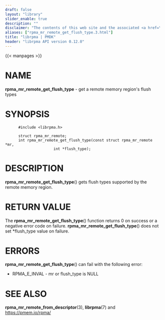 ```yaml
---
draft: false
layout: "library"
slider_enable: true
description: ""
disclaimer: "The contents of this web site and the associated <a href=\"https://github.com/pmem\">GitHub repositories</a> are BSD-licensed open source."
aliases: ["rpma_mr_remote_get_flush_type.3.html"]
title: "librpma | PMDK"
header: "librpma API version 0.12.0"
---
```

{{< manpages >}}

[comment]: <> (SPDX-License-Identifier: BSD-3-Clause)
[comment]: <> (Copyright 2020-2022, Intel Corporation)

NAME
====

**rpma\_mr\_remote\_get\_flush\_type** - get a remote memory region\'s
flush types

SYNOPSIS
========

          #include <librpma.h>

          struct rpma_mr_remote;
          int rpma_mr_remote_get_flush_type(const struct rpma_mr_remote *mr,
                          int *flush_type);

DESCRIPTION
===========

**rpma\_mr\_remote\_get\_flush\_type**() gets flush types supported by
the remote memory region.

RETURN VALUE
============

The **rpma\_mr\_remote\_get\_flush\_type**() function returns 0 on
success or a negative error code on failure.
**rpma\_mr\_remote\_get\_flush\_type**() does not set \*flush\_type
value on failure.

ERRORS
======

**rpma\_mr\_remote\_get\_flush\_type**() can fail with the following
error:

-   RPMA\_E\_INVAL - mr or flush\_type is NULL

SEE ALSO
========

**rpma\_mr\_remote\_from\_descriptor**(3), **librpma**(7) and
https://pmem.io/rpma/
